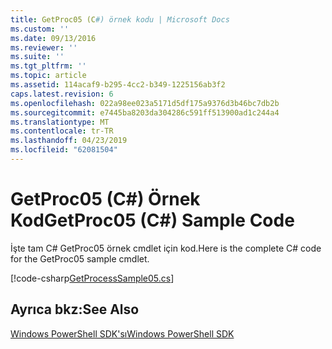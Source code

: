 ```yaml
---
title: GetProc05 (C#) örnek kodu | Microsoft Docs
ms.custom: ''
ms.date: 09/13/2016
ms.reviewer: ''
ms.suite: ''
ms.tgt_pltfrm: ''
ms.topic: article
ms.assetid: 114acaf9-b295-4cc2-b349-1225156ab3f2
caps.latest.revision: 6
ms.openlocfilehash: 022a98ee023a5171d5df175a9376d3b46bc7db2b
ms.sourcegitcommit: e7445ba8203da304286c591ff513900ad1c244a4
ms.translationtype: MT
ms.contentlocale: tr-TR
ms.lasthandoff: 04/23/2019
ms.locfileid: "62081504"
---
```

# <a name="getproc05-c-sample-code"></a><span data-ttu-id="c87d2-102">GetProc05 (C#) Örnek Kod</span><span class="sxs-lookup"><span data-stu-id="c87d2-102">GetProc05 (C#) Sample Code</span></span>

<span data-ttu-id="c87d2-103">İşte tam C# GetProc05 örnek cmdlet için kod.</span><span class="sxs-lookup"><span data-stu-id="c87d2-103">Here is the complete C# code for the GetProc05 sample cmdlet.</span></span>

[!code-csharp[GetProcessSample05.cs](../../powershell-sdk-samples/SDK-2.0/csharp/GetProcessSample05/GetProcessSample05.cs#L11-L411 "GetProcessSample05.cs")]

## <a name="see-also"></a><span data-ttu-id="c87d2-104">Ayrıca bkz:</span><span class="sxs-lookup"><span data-stu-id="c87d2-104">See Also</span></span>

[<span data-ttu-id="c87d2-105">Windows PowerShell SDK'sı</span><span class="sxs-lookup"><span data-stu-id="c87d2-105">Windows PowerShell SDK</span></span>](../windows-powershell-reference.md)
